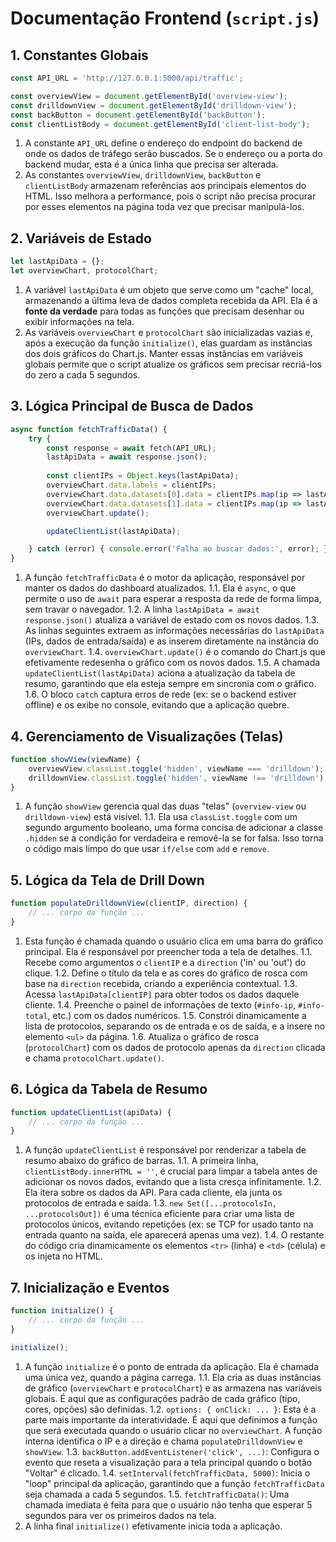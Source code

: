 
# Documentação Frontend (`script.js`)

## 1\. Constantes Globais

```javascript
const API_URL = 'http://127.0.0.1:5000/api/traffic';

const overviewView = document.getElementById('overview-view');
const drilldownView = document.getElementById('drilldown-view');
const backButton = document.getElementById('backButton');
const clientListBody = document.getElementById('client-list-body');
```

1.  A constante `API_URL` define o endereço do endpoint do backend de onde os dados de tráfego serão buscados. Se o endereço ou a porta do backend mudar, esta é a única linha que precisa ser alterada.
2.  As constantes `overviewView`, `drilldownView`, `backButton` e `clientListBody` armazenam referências aos principais elementos do HTML. Isso melhora a performance, pois o script não precisa procurar por esses elementos na página toda vez que precisar manipulá-los.

## 2\. Variáveis de Estado

```javascript
let lastApiData = {};
let overviewChart, protocolChart;
```

1.  A variável `lastApiData` é um objeto que serve como um "cache" local, armazenando a última leva de dados completa recebida da API. Ela é a **fonte da verdade** para todas as funções que precisam desenhar ou exibir informações na tela.
2.  As variáveis `overviewChart` e `protocolChart` são inicializadas vazias e, após a execução da função `initialize()`, elas guardam as instâncias dos dois gráficos do Chart.js. Manter essas instâncias em variáveis globais permite que o script atualize os gráficos sem precisar recriá-los do zero a cada 5 segundos.

## 3\. Lógica Principal de Busca de Dados

```javascript
async function fetchTrafficData() {
    try {
        const response = await fetch(API_URL);
        lastApiData = await response.json();
        
        const clientIPs = Object.keys(lastApiData);
        overviewChart.data.labels = clientIPs;
        overviewChart.data.datasets[0].data = clientIPs.map(ip => lastApiData[ip].in);
        overviewChart.data.datasets[1].data = clientIPs.map(ip => lastApiData[ip].out);
        overviewChart.update();

        updateClientList(lastApiData);

    } catch (error) { console.error('Falha ao buscar dados:', error); }
}
```

1.  A função `fetchTrafficData` é o motor da aplicação, responsável por manter os dados do dashboard atualizados.
    1.1. Ela é `async`, o que permite o uso de `await` para esperar a resposta da rede de forma limpa, sem travar o navegador.
    1.2. A linha `lastApiData = await response.json()` atualiza a variável de estado com os novos dados.
    1.3. As linhas seguintes extraem as informações necessárias do `lastApiData` (IPs, dados de entrada/saída) e as inserem diretamente na instância do `overviewChart`.
    1.4. `overviewChart.update()` é o comando do Chart.js que efetivamente redesenha o gráfico com os novos dados.
    1.5. A chamada `updateClientList(lastApiData)` aciona a atualização da tabela de resumo, garantindo que ela esteja sempre em sincronia com o gráfico.
    1.6. O bloco `catch` captura erros de rede (ex: se o backend estiver offline) e os exibe no console, evitando que a aplicação quebre.

## 4\. Gerenciamento de Visualizações (Telas)

```javascript
function showView(viewName) {
    overviewView.classList.toggle('hidden', viewName === 'drilldown');
    drilldownView.classList.toggle('hidden', viewName !== 'drilldown');
}
```

1.  A função `showView` gerencia qual das duas "telas" (`overview-view` ou `drilldown-view`) está visível.
    1.1. Ela usa `classList.toggle` com um segundo argumento booleano, uma forma concisa de adicionar a classe `.hidden` se a condição for verdadeira e removê-la se for falsa. Isso torna o código mais limpo do que usar `if/else` com `add` e `remove`.

## 5\. Lógica da Tela de Drill Down

```javascript
function populateDrilldownView(clientIP, direction) {
    // ... corpo da função ...
}
```

1.  Esta função é chamada quando o usuário clica em uma barra do gráfico principal. Ela é responsável por preencher toda a tela de detalhes.
    1.1. Recebe como argumentos o `clientIP` e a `direction` ('in' ou 'out') do clique.
    1.2. Define o título da tela e as cores do gráfico de rosca com base na `direction` recebida, criando a experiência contextual.
    1.3. Acessa `lastApiData[clientIP]` para obter todos os dados daquele cliente.
    1.4. Preenche o painel de informações de texto (`#info-ip`, `#info-total`, etc.) com os dados numéricos.
    1.5. Constrói dinamicamente a lista de protocolos, separando os de entrada e os de saída, e a insere no elemento `<ul>` da página.
    1.6. Atualiza o gráfico de rosca (`protocolChart`) com os dados de protocolo apenas da `direction` clicada e chama `protocolChart.update()`.

## 6\. Lógica da Tabela de Resumo

```javascript
function updateClientList(apiData) {
    // ... corpo da função ...
}
```

1.  A função `updateClientList` é responsável por renderizar a tabela de resumo abaixo do gráfico de barras.
    1.1. A primeira linha, `clientListBody.innerHTML = ''`, é crucial para limpar a tabela antes de adicionar os novos dados, evitando que a lista cresça infinitamente.
    1.2. Ela itera sobre os dados da API. Para cada cliente, ela junta os protocolos de entrada e saída.
    1.3. `new Set([...protocolsIn, ...protocolsOut])` é uma técnica eficiente para criar uma lista de protocolos únicos, evitando repetições (ex: se TCP for usado tanto na entrada quanto na saída, ele aparecerá apenas uma vez).
    1.4. O restante do código cria dinamicamente os elementos `<tr>` (linha) e `<td>` (célula) e os injeta no HTML.

## 7\. Inicialização e Eventos

```javascript
function initialize() {
    // ... corpo da função ...
}

initialize();
```

1.  A função `initialize` é o ponto de entrada da aplicação. Ela é chamada uma única vez, quando a página carrega.
    1.1. Ela cria as duas instâncias de gráfico (`overviewChart` e `protocolChart`) e as armazena nas variáveis globais. É aqui que as configurações padrão de cada gráfico (tipo, cores, opções) são definidas.
    1.2. `options: { onClick: ... }`: Esta é a parte mais importante da interatividade. É aqui que definimos a função que será executada quando o usuário clicar no `overviewChart`. A função interna identifica o IP e a direção e chama `populateDrilldownView` e `showView`.
    1.3. `backButton.addEventListener('click', ...)`: Configura o evento que reseta a visualização para a tela principal quando o botão "Voltar" é clicado.
    1.4. `setInterval(fetchTrafficData, 5000)`: Inicia o "loop" principal da aplicação, garantindo que a função `fetchTrafficData` seja chamada a cada 5 segundos.
    1.5. `fetchTrafficData()`: Uma chamada imediata é feita para que o usuário não tenha que esperar 5 segundos para ver os primeiros dados na tela.
2.  A linha final `initialize()` efetivamente inicia toda a aplicação.